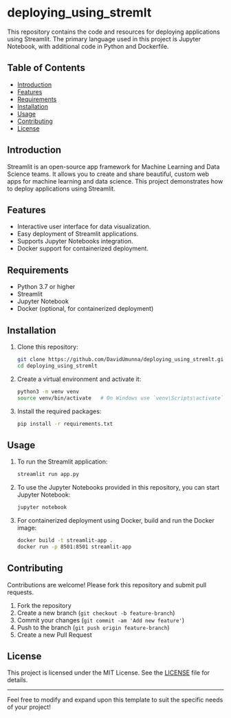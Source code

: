 # deploying_using_stremlt

This repository contains the code and resources for deploying applications using Streamlit. The primary language used in this project is Jupyter Notebook, with additional code in Python and Dockerfile.

## Table of Contents
- [Introduction](#introduction)
- [Features](#features)
- [Requirements](#requirements)
- [Installation](#installation)
- [Usage](#usage)
- [Contributing](#contributing)
- [License](#license)

## Introduction
Streamlit is an open-source app framework for Machine Learning and Data Science teams. It allows you to create and share beautiful, custom web apps for machine learning and data science. This project demonstrates how to deploy applications using Streamlit.

## Features
- Interactive user interface for data visualization.
- Easy deployment of Streamlit applications.
- Supports Jupyter Notebooks integration.
- Docker support for containerized deployment.

## Requirements
- Python 3.7 or higher
- Streamlit
- Jupyter Notebook
- Docker (optional, for containerized deployment)

## Installation
1. Clone this repository:
    ```bash
    git clone https://github.com/DavidUmunna/deploying_using_stremlt.git
    cd deploying_using_stremlt
    ```

2. Create a virtual environment and activate it:
    ```bash
    python3 -m venv venv
    source venv/bin/activate   # On Windows use `venv\Scripts\activate`
    ```

3. Install the required packages:
    ```bash
    pip install -r requirements.txt
    ```

## Usage
1. To run the Streamlit application:
    ```bash
    streamlit run app.py
    ```

2. To use the Jupyter Notebooks provided in this repository, you can start Jupyter Notebook:
    ```bash
    jupyter notebook
    ```

3. For containerized deployment using Docker, build and run the Docker image:
    ```bash
    docker build -t streamlit-app .
    docker run -p 8501:8501 streamlit-app
    ```

## Contributing
Contributions are welcome! Please fork this repository and submit pull requests.

1. Fork the repository
2. Create a new branch (`git checkout -b feature-branch`)
3. Commit your changes (`git commit -am 'Add new feature'`)
4. Push to the branch (`git push origin feature-branch`)
5. Create a new Pull Request

## License
This project is licensed under the MIT License. See the [LICENSE](LICENSE) file for details.

---

Feel free to modify and expand upon this template to suit the specific needs of your project!
